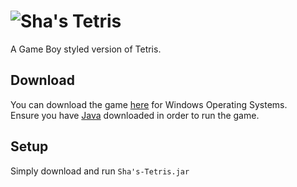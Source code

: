 # ![Sha's Tetris](https://cdn.shashack.org/Tetris/title.png)

A Game Boy styled version of Tetris.

## Download
You can download the game [here](https://cdn.shashack.org/Tetris/Sha's-Tetris.jar) 
for Windows Operating Systems.  
Ensure you have [Java](https://www.java.com/en/download/) downloaded in order to run the game.

## Setup
Simply download and run `Sha's-Tetris.jar`
